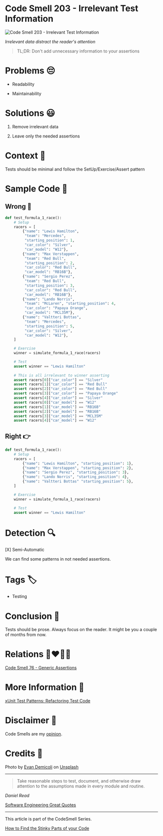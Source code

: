 # Code Smell 203 - Irrelevant Test Information
            
![Code Smell 203 - Irrelevant Test Information](Code%20Smell%20203%20-%20Irrelevant%20Test%20Information.jpg)

*Irrelevant data distract the reader's attention*

> TL;DR: Don't add unnecessary information to your assertions

# Problems 😔 

- Readability 

- Maintainability

# Solutions 😃

1. Remove irrelevant data 

2. Leave only the needed assertions

# Context 💬

Tests should be minimal and follow the SetUp/Exercise/Assert pattern

# Sample Code 📖

## Wrong 🚫

<!-- [Gist Url](https://gist.github.com/mcsee/913c97719a02e75721ea53d8e4e674c7) -->

```python
def test_formula_1_race():
    # Setup
    racers = [
        {"name": "Lewis Hamilton", 
         "team": "Mercedes", 
         "starting_position": 1, 
         "car_color": "Silver", 
         "car_model": "W12"},
        {"name": "Max Verstappen", 
         "team": "Red Bull",
         "starting_position": 2,
         "car_color": "Red Bull", 
         "car_model": "RB16B"},
        {"name": "Sergio Perez",
         "team": "Red Bull", 
         "starting_position": 3, 
         "car_color": "Red Bull", 
         "car_model": "RB16B"},
        {"name": "Lando Norris",
         "team": "McLaren", "starting_position": 4,
         "car_color": "Papaya Orange",
         "car_model": "MCL35M"},
        {"name": "Valtteri Bottas", 
         "team": "Mercedes", 
         "starting_position": 5, 
         "car_color": "Silver",
         "car_model": "W12"},
    ]

    # Exercise
    winner = simulate_formula_1_race(racers)

    # Test
    assert winner == "Lewis Hamilton"
    
    # This is all irrelevant to winner asserting
    assert racers[0]["car_color"] == "Silver"
    assert racers[1]["car_color"] == "Red Bull"
    assert racers[2]["car_color"] == "Red Bull"
    assert racers[3]["car_color"] == "Papaya Orange"
    assert racers[4]["car_color"] == "Silver"
    assert racers[0]["car_model"] == "W12"
    assert racers[1]["car_model"] == "RB16B"
    assert racers[2]["car_model"] == "RB16B"
    assert racers[3]["car_model"] == "MCL35M"
    assert racers[4]["car_model"] == "W12"
```

## Right 👉

<!-- [Gist Url](https://gist.github.com/mcsee/ce5da0101b5e9eb72af22c12d6338f6a) -->

```python
def test_formula_1_race():
    # Setup
    racers = [
        {"name": "Lewis Hamilton", "starting_position": 1},
        {"name": "Max Verstappen", "starting_position": 2},
        {"name": "Sergio Perez", "starting_position": 3},
        {"name": "Lando Norris", "starting_position": 4},
        {"name": "Valtteri Bottas" "starting_position": 5},
    ]

    # Exercise
    winner = simulate_formula_1_race(racers)

    # Test
    assert winner == "Lewis Hamilton"
```

# Detection 🔍

[X] Semi-Automatic 

We can find some patterns in not needed assertions.

# Tags 🏷️

- Testing

# Conclusion 🏁

Tests should be prose. Always focus on the reader. It might be you a couple of months from now.

# Relations 👩‍❤️‍💋‍👨

[Code Smell 76 - Generic Assertions](https://github.com/mcsee/Software-Design-Articles/tree/main/Articles/Code%20Smells/Code%20Smell%2076%20-%20Generic%20Assertions/readme.md)

# More Information 📕

[xUnit Test Patterns: Refactoring Test Code](https://amzn.to/40z6atJ)

# Disclaimer 📘

Code Smells are my [opinion](https://github.com/mcsee/Software-Design-Articles/tree/main/Articles/Blogging/I%20Wrote%20More%20than%2090%20Articles%20on%202021%20Here%20is%20What%20I%20Learned/readme.md).

# Credits 🙏

Photo by [Evan Demicoli](https://unsplash.com/@evandemicoli) on [Unsplash](https://unsplash.com/photos/HGCqL-tRcac)
    
* * *

> Take reasonable steps to test, document, and otherwise draw attention to the assumptions made in every module and routine.

_Daniel Read_
 
[Software Engineering Great Quotes](https://github.com/mcsee/Software-Design-Articles/tree/main/Articles/Quotes/Software%20Engineering%20Great%20Quotes/readme.md)

* * *

This article is part of the CodeSmell Series.

[How to Find the Stinky Parts of your Code](https://github.com/mcsee/Software-Design-Articles/tree/main/Articles/Code%20Smells/How%20to%20Find%20the%20Stinky%20parts%20of%20your%20Code/readme.md)